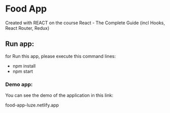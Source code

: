 # Food App

Created with REACT on the course
React - The Complete Guide (incl Hooks, React Router, Redux)

## Run app:

for Run this app, please execute this command lines:

- npm install
- npm start

### Demo app:

You can see the demo of the application in this link:

food-app-luze.netlify.app
